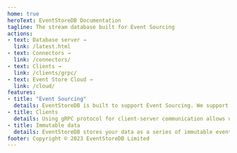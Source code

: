 ```yaml
---
home: true
heroText: EventStoreDB Documentation
tagline: The stream database built for Event Sourcing
actions:
- text: Database server →
  link: /latest.html
- text: Connectors →
  link: /connectors/
- text: Clients →
  link: /clients/grpc/
- text: Event Store Cloud →
  link: /cloud/
features:
- title: "Event Sourcing"
  details: EventStoreDB is built to support Event Sourcing. We support idempotent appending and reading events from individual streams.
- title: Clients
  details: Using gRPC protocol for client-server communication allows us to provide SDKs for a wide range of languages and platforms.
- title: Immutable data
  details: EventStoreDB stores your data as a series of immutable events over time, providing one of the strongest audit log options available (characteristics similar to a blockchain).
footer: Copyright © 2023 EventStoreDB Limited
---
```

